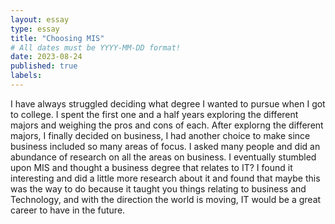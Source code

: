 ```yaml
---
layout: essay
type: essay
title: "Choosing MIS"
# All dates must be YYYY-MM-DD format!
date: 2023-08-24
published: true
labels:
---
```


I have always struggled deciding what degree I wanted to pursue when I got to college. I spent the first one and a half years exploring the different majors and weighing the pros and cons of each. After explorng the different majors, I finally decided on business, I had another choice to make since business included so many areas of focus. I asked many people and did an abundance of research on all the areas on business. I eventually stumbled upon MIS and thought a business degree that relates to IT? I found it interesting and did a little more research about it and found that maybe this was the way to do because it taught you things relating to business and Technology, and with the direction the world is moving, IT would be a great career to have in the future. 




